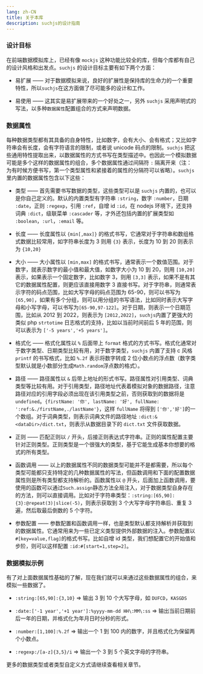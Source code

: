 ```yaml
---
lang: zh-CN
title: 关于本库
description: suchjs的设计指南
---
```


### 设计目标

在前端数据模拟库上，已经有像 `mockjs` 这种功能比较全的库，但每个库都有自己的设计风格和出发点。`suchjs` 的设计目标主要有如下两个方面：

- 易扩展 —— 对于数据模拟来说，良好的扩展性是保持库的生命力的一个重要特性，所以`suchjs`在这方面做了尽可能多的设计和工作。

- 易使用 —— 这其实是易扩展带来的一个好处之一，另外 `suchjs` 采用声明式的写法，以多种`数据属性`配置组合的方式来声明数据。

### 数据属性

每种数据类型都有其具备的自身特性，比如数字，会有大小、会有格式；又比如字符串会有长度，会有字符语言的限制，或者说 unicode 码点的限制。`suchjs` 把这些通用特性提取出来，以数据属性的方式书写在类型描述中。也因此一个模拟数据可能是多个这样的数据属性的组合，多个数据属性通过间隔符 `:` 隔离开来（注：为有时候方便书写，第一个类型属性和紧接着的属性的分隔符可以省略）。`suchjs` 里内置的数据属性包含以下这些：

- 类型 —— 首先需要书写数据的类型，这些类型可以是 `suchjs` 内置的，也可以是你自己定义的。默认的内置类型有字符串 `:string`，数字 `:number`，日期 `:date`，正则 `:regexp`，引用 `:ref`，自增 id `:id`，在 nodejs 环境下，还支持词典 `:dict`，级联菜单 `:cascader` 等，才外还包括内置的扩展类型如 `:boolean`，`:url`，`:email` 等。

- 长度 —— 长度属性以 `{min[,max]}` 的格式书写，它通常对于字符串和数组格式数据比较常用，如字符串长度为 3 则用 `{3}` 表示，长度为 10 到 20 则表示为 `{10,20}`

- 大小 —— 大小属性以 `[min,max]` 的格式书写，通常表示一个数值范围。对于数字，就表示数字的最小值和最大值，如数字大小为 10 到 20，则用 `[10,20]` 表示，如果表示一个固定数字，比如数字 3，则用 `[3,3]` 表示，如果不是有其它的数据属性配置，则更应该直接用数字 3 直接书写。对于字符串，则通常表示字符的码点范围，比如大写字母的码点范围为 65-90，则可以书写为`[65,90]`，如果有多个分组，则可以用分组的书写语法，比如同时表示大写字母和小写字母，可以书写为`[65-90,97-122]`。对于日期，则表示一个日期范围，比如从 2012 到 2022，则表示为 `[2012,2022]`，`suchjs`内置了更强大的类似 php `strtotime` 日志格式的支持，比如以当前时间前后 5 年的范围，则可以表示为 `['-5 years','+5 years']`。

- 格式化 —— 格式化属性以 `%` 后面带上 `format` 格式的方式书写。格式化通常对于数字类型、日期类型比较有用，对于数字类型，`suchjs` 内置了支持 c 风格 `printf` 的书写格式，比如 `%.2f` 表示将数字转成 2 位小数点的浮点数（数字类型默认就是小数部分生成`Math.random`浮点数的格式）。

- 路径 —— 路径属性以 `&` 后带上地址的形式书写。路径属性对引用类型、词典类型等比较有用。对于引用类型，路径地址代表着模拟对象的数据路径，注意路径对应的引用字段必须出现在该引用类型之前，否则获取到的数据将是`undefined`。`{firstName: '你', lastName: '好', fullName: ':ref:&./firstName,./lastName'}`，这样 `fullName` 将得到 `['你','好']`的一个数组。对于词典类型，则表示词典文件的路径地址 `:dict:&<dataDir>/dict.txt`，则表示从数据目录下的 `dict.txt` 文件获取数据。

- 正则 —— 匹配正则以 `/` 开头，后接正则表达式字符串。正则的属性配置主要针对正则类型。正则类型是一个很强大的类型，基于它能生成基本你想要的格式的所有类型。

- 函数调用 —— 以上的数据属性不同的数据类型可能并不是都需要，所以每个类型可能都只支持特定的几种数据属性的写法，但函数调用和下面的配置数据属性则是所有类型都支持解析的。函数属性以 `@` 开头，后面加上函数调用，要使用的函数可以通过`Such.assign`静态方法全局注入，对于数据类型自身存在的方法，则可以直接调用。比如对于字符串类型：`:string:[65,90]:{3}:@repeat(3)|slice(-5)`，则表示获取到 3 个大写字母字符串后、重复 3 遍，然后取最后倒数的 5 个字符。

- 参数配置 —— 参数配置和函数调用一样，也是类型默认都支持解析并获取到的数据属性。它通常用来为一些已定义类型提供外部数据的注入。参数配置以 `#[key=value,flag]`的格式书写。比如自增 id 类型，我们想配置它的开始值和步阶，则可以这样配置 `:id:#[start=1,step=2]`。

### 数据模拟示例

有了对上面数据属性基础的了解，现在我们就可以来通过这些数据属性的组合，来模拟一些数据了。

- `:string:[65,90]:{3,10}` => 输出 3 到 10 个大写字母，如 `DUFCD`，`KASGDS`

- `:date:['-1 year','+1 year']:%yyyy-mm-dd HH\:MM\:ss` => 输出当前日期前后一年的日期，并格式化为年月日时分秒的形式。

- `:number:[1,100]:%.2f` => 输出一个 1 到 100 内的数字，并且格式化为保留两个小数点。

- `:regexp:/[a-z]{3,5}/i` => 输出一个 3 到 5 个英文字母的字符串。

更多的数据类型或者类型自定义方式请继续查看相关章节。
